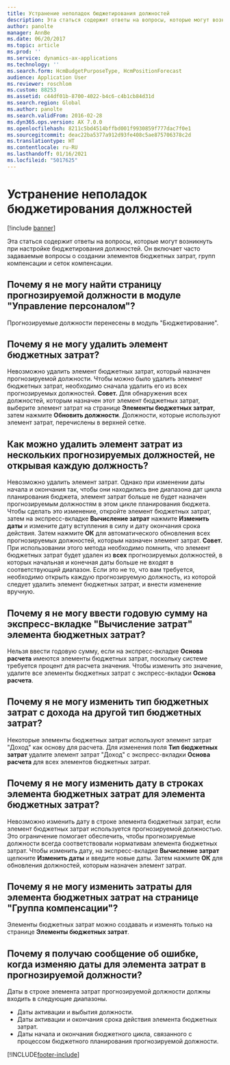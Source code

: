 ```yaml
---
title: Устранение неполадок бюджетирования должностей
description: Эта статься содержит ответы на вопросы, которые могут возникнуть при настройке бюджетирования должностей. Он включает часто задаваемые вопросы о создании элементов бюджетных затрат, групп компенсации и сеток компенсации.
author: panolte
manager: AnnBe
ms.date: 06/20/2017
ms.topic: article
ms.prod: ''
ms.service: dynamics-ax-applications
ms.technology: ''
ms.search.form: HcmBudgetPurposeType, HcmPositionForecast
audience: Application User
ms.reviewer: roschlom
ms.custom: 88253
ms.assetid: c44df01b-8700-4022-b4c6-c4b1cb84d31d
ms.search.region: Global
ms.author: panolte
ms.search.validFrom: 2016-02-28
ms.dyn365.ops.version: AX 7.0.0
ms.openlocfilehash: 8211c5bd4514bffbd001f9930859f777dac7f0e1
ms.sourcegitcommit: deac22ba5377a912d93fe408c5ae875706378c2d
ms.translationtype: HT
ms.contentlocale: ru-RU
ms.lasthandoff: 01/16/2021
ms.locfileid: "5017625"
---
```

# <a name="position-budgeting-troubleshooting"></a>Устранение неполадок бюджетирования должностей

[!include [banner](../includes/banner.md)]

Эта статься содержит ответы на вопросы, которые могут возникнуть при настройке бюджетирования должностей. Он включает часто задаваемые вопросы о создании элементов бюджетных затрат, групп компенсации и сеток компенсации. 

<a name="why-cant-i-find-the-forecast-position-page-in-human-resources"></a>Почему я не могу найти страницу прогнозируемой должности в модуле "Управление персоналом"?
---------------------------------------------------------------

Прогнозируемые должности перенесены в модуль "Бюджетирование".

## <a name="why-cant-i-delete-a-budget-cost-element"></a>Почему я не могу удалить элемент бюджетных затрат?
Невозможно удалить элемент бюджетных затрат, который назначен прогнозируемой должности. Чтобы можно было удалить элемент бюджетных затрат, необходимо сначала удалить его из всех прогнозируемых должностей. **Совет.** Для обнаружения всех должностей, которым назначен этот элемент бюджетных затрат, выберите элемент затрат на странице **Элементы бюджетных затрат**, затем нажмите **Обновить должности**. Должности, которые используют элемент затрат, перечислены в верхней сетке.

## <a name="how-can-i-remove-a-cost-element-from-multiple-forecast-positions-without-opening-each-one"></a>Как можно удалить элемент затрат из нескольких прогнозируемых должностей, не открывая каждую должность?
Невозможно удалить элемент затрат. Однако при изменении даты начала и окончания так, чтобы они находились вне диапазона дат цикла планирования бюджета, элемент затрат больше не будет назначен прогнозируемым должностям в этом цикле планирования бюджета. Чтобы сделать это изменение, откройте элемент бюджетных затрат, затем на экспресс-вкладке **Вычисление затрат** нажмите **Изменить даты** и измените дату вступления в силу и дату окончания срока действия. Затем нажмите **ОК** для автоматического обновления всех прогнозируемых должностей, которым назначен элемент затрат. **Совет.** При использовании этого метода необходимо помнить, что элемент бюджетных затрат будет удален из **всех** прогнозируемых должностей, в которых начальная и конечная даты больше не входят в соответствующий диапазон. Если это не то, что вам требуется, необходимо открыть каждую прогнозируемую должность, из которой следует удалить элемент бюджетных затрат, и внести изменение вручную.

## <a name="why-cant-i-enter-an-annual-amount-on-the-cost-calculation-fasttab-for-the-budget-cost-element"></a>Почему я не могу ввести годовую сумму на экспресс-вкладке "Вычисление затрат" элемента бюджетных затрат?
Нельзя ввести годовую сумму, если на экспресс-вкладке **Основа расчета** имеются элементы бюджетных затрат, поскольку системе требуется процент для расчета значения. Чтобы изменить это значение, удалите все элементы бюджетных затрат с экспресс-вкладки **Основа расчета**.

## <a name="why-cant-i-change-the-budget-cost-type-from-earning-to-another-budget-cost-type"></a>Почему я не могу изменить тип бюджетных затрат с дохода на другой тип бюджетных затрат?
Некоторые элементы бюджетных затрат используют элемент затрат "Доход" как основу для расчета. Для изменения поля **Тип бюджетных затрат** удалите элемент затрат "Доход" с экспресс-вкладки **Основа расчета** для всех элементов бюджетных затрат.

## <a name="why-cant-i-change-the-date-on-budget-cost-element-lines-for-a-budget-cost-element"></a>Почему я не могу изменить дату в строках элемента бюджетных затрат для элемента бюджетных затрат?
Невозможно изменить дату в строке элемента бюджетных затрат, если элемент бюджетных затрат используется прогнозируемой должностью. Это ограничение помогает обеспечить, чтобы прогнозируемые должности всегда соответствовали нормативам элемента бюджетных затрат. Чтобы изменить дату, на экспресс-вкладке **Вычисление затрат** щелкните **Изменить даты** и введите новые даты. Затем нажмите **ОК** для обновления должностей, которым назначен элемент затрат.

## <a name="why-cant-i-change-the-costs-for-a-budget-cost-element-on-the-compensation-group-page"></a>Почему я не могу изменить затраты для элемента бюджетных затрат на странице "Группа компенсации"?
Элементы бюджетных затрат можно создавать и изменять только на странице **Элементы бюджетных затрат**.

## <a name="why-do-i-receive-an-error-message-when-i-change-the-dates-for-a-cost-element-on-a-forecast-position"></a>Почему я получаю сообщение об ошибке, когда изменяю даты для элемента затрат в прогнозируемой должности?
Даты в строке элемента затрат прогнозируемой должности должны входить в следующие диапазоны.

-   Даты активации и выбытия должности.
-   Даты активации и окончания срока действия элемента бюджетных затрат.
-   Даты начала и окончания бюджетного цикла, связанного с процессом бюджетного планирования прогнозируемой должности.






[!INCLUDE[footer-include](../../includes/footer-banner.md)]